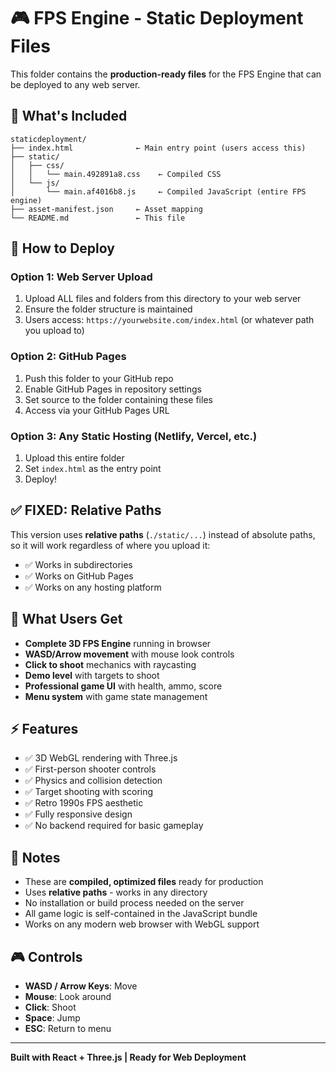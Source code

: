 # 🎮 FPS Engine - Static Deployment Files

This folder contains the **production-ready files** for the FPS Engine that can be deployed to any web server.

## 📁 What's Included

```
staticdeployment/
├── index.html              ← Main entry point (users access this)
├── static/
│   ├── css/
│   │   └── main.492891a8.css    ← Compiled CSS
│   └── js/
│       └── main.af4016b8.js     ← Compiled JavaScript (entire FPS engine)
├── asset-manifest.json     ← Asset mapping
└── README.md               ← This file
```

## 🚀 How to Deploy

### Option 1: Web Server Upload
1. Upload ALL files and folders from this directory to your web server
2. Ensure the folder structure is maintained
3. Users access: `https://yourwebsite.com/index.html` (or whatever path you upload to)

### Option 2: GitHub Pages
1. Push this folder to your GitHub repo
2. Enable GitHub Pages in repository settings
3. Set source to the folder containing these files
4. Access via your GitHub Pages URL

### Option 3: Any Static Hosting (Netlify, Vercel, etc.)
1. Upload this entire folder
2. Set `index.html` as the entry point
3. Deploy!

## ✅ **FIXED: Relative Paths**

This version uses **relative paths** (`./static/...`) instead of absolute paths, so it will work regardless of where you upload it:
- ✅ Works in subdirectories
- ✅ Works on GitHub Pages
- ✅ Works on any hosting platform

## 🎯 What Users Get

- **Complete 3D FPS Engine** running in browser
- **WASD/Arrow movement** with mouse look controls
- **Click to shoot** mechanics with raycasting
- **Demo level** with targets to shoot
- **Professional game UI** with health, ammo, score
- **Menu system** with game state management

## ⚡ Features

- ✅ 3D WebGL rendering with Three.js
- ✅ First-person shooter controls
- ✅ Physics and collision detection
- ✅ Target shooting with scoring
- ✅ Retro 1990s FPS aesthetic
- ✅ Fully responsive design
- ✅ No backend required for basic gameplay

## 📝 Notes

- These are **compiled, optimized files** ready for production
- Uses **relative paths** - works in any directory
- No installation or build process needed on the server
- All game logic is self-contained in the JavaScript bundle
- Works on any modern web browser with WebGL support

## 🎮 Controls

- **WASD / Arrow Keys**: Move
- **Mouse**: Look around
- **Click**: Shoot
- **Space**: Jump
- **ESC**: Return to menu

---

**Built with React + Three.js | Ready for Web Deployment**